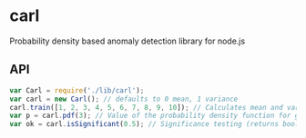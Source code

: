 # carl

Probability density based anomaly detection library for node.js

## API

```javascript
var Carl = require('./lib/carl');
var carl = new Carl(); // defaults to 0 mean, 1 variance
carl.train([1, 2, 3, 4, 5, 6, 7, 8, 9, 10]); // Calculates mean and variance from data 
var p = carl.pdf(3); // Value of the probability density function for given x
var ok = carl.isSignificant(0.5); // Significance testing (returns boolean)
```
